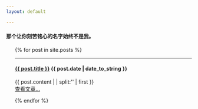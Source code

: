 ```yaml
---
layout: default 

---
```

 

<h4>那个让你刻苦铭心的名字始终不是我。</h4>


<ul class="posts">
{% for post in site.posts %}

 <hr>
   
  <h4 class="title">
      <a href="{{ site.baseurl }}{{ post.url }}">{{ post.title }}</a> 
      <span class="date">{{ post.date | date_to_string }}</span>
  </h4> 
      {{ post.content  | | split:'<!--break-->' | first }} 
   <br>
    <a href="{{ site.baseurl }}{{ post.url }}">查看文章...</a>
   
{% endfor %}

</ul>

  

